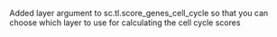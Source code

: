 Added layer argument to sc.tl.score_genes_cell_cycle so that you can choose which layer to use for calculating the cell cycle scores

